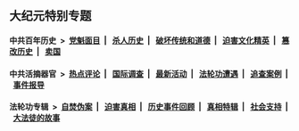 ## 大纪元特别专题

#### 中共百年历史 &nbsp;>&nbsp; [党魁面目](indexes/nf1176107/README.md?12080430) &nbsp;| &nbsp; [杀人历史](indexes/nf1176106/README.md?12080430) &nbsp;| &nbsp; [破坏传统和道德](indexes/nf1176106/README.md?12080430) &nbsp;| &nbsp; [迫害文化精英](indexes/nf1176111/README.md?12080430) &nbsp;| &nbsp; [篡改历史](indexes/nf1176115/README.md?12080430) &nbsp;| &nbsp; [卖国](indexes/nf1176117/README.md?12080430) 

#### 中共活摘器官 &nbsp;>&nbsp; [热点评论](indexes/nf5879/README.md?12080430) &nbsp;| &nbsp; [国际调查](indexes/nf5947/README.md?12080430) &nbsp;| &nbsp; [最新活动](indexes/nf5883/README.md?12080430) &nbsp;| &nbsp; [法轮功遭遇](indexes/nf5881/README.md?12080430) &nbsp;| &nbsp; [追查案例](indexes/nf5880/README.md?12080430) &nbsp;| &nbsp; [事件报导](indexes/nf5877/README.md?12080430) 

#### 法轮功专辑 &nbsp;>&nbsp; [自焚伪案](indexes/nf5562/README.md?12080430) &nbsp;| &nbsp; [迫害真相](indexes/nf4379/README.md?12080430) &nbsp;| &nbsp; [历史事件回顾](indexes/nf5793/README.md?12080430) &nbsp;| &nbsp; [真相特辑](indexes/nf4389/README.md?12080430) &nbsp;| &nbsp; [社会支持](indexes/nf4386/README.md?12080430) &nbsp;| &nbsp; [大法徒的故事](indexes/nf1147481/README.md?12080430) 


